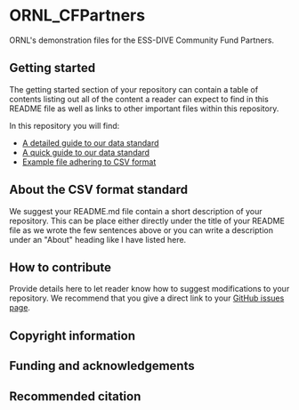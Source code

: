 # ORNL_CFPartners
ORNL's demonstration files for the ESS-DIVE Community Fund Partners.

## Getting started
The getting started section of your repository can contain a table of contents listing out all of the content a reader can expect to find in this README file as well as links to other important files within this repository.

In this repository you will find:
- [A detailed guide to our data standard](csv_format_standard_documentation_20200818.md)
- [A quick guide to our data standard](csv_format_standard_quick_guide.md)
- [Example file adhering to CSV format](csv_format_standard_demonstration_20200825.xlsx)

## About the CSV format standard
We suggest your README.md file contain a short description of your repository. This can be place either directly under the title of your README file as we wrote the few sentences above or you can write a description under an "About" heading like I have listed here.

## How to contribute
Provide details here to let reader know how to suggest modifications to your repository. We recommend that you give a direct link to your [GitHub issues page](https://github.com/ess-dive-community/community-repo-guide/issues).

## Copyright information

## Funding and acknowledgements

## Recommended citation
